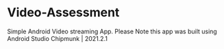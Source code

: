 # Video-Assessment
Simple Android Video streaming App.
Please Note this app was built using Android Studio Chipmunk | 2021.2.1
